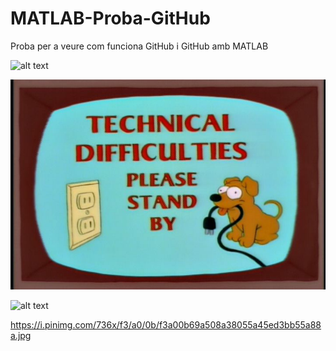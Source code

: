 # MATLAB-Proba-GitHub
Proba per a veure com funciona GitHub i GitHub amb MATLAB


![alt text](http://url/to/img.png)

![alt text](z_technical_difficulties_simpsons.jpg)


![alt text](https://i.pinimg.com/736x/f3/a0/0b/f3a00b69a508a38055a45ed3bb55a88a.jpg)

https://i.pinimg.com/736x/f3/a0/0b/f3a00b69a508a38055a45ed3bb55a88a.jpg

